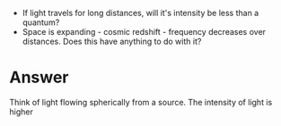 - If light travels for long distances, will it's intensity be less than a quantum?
- Space is expanding - cosmic redshift - frequency decreases over distances. Does this have anything to do with it?

# Answer
Think of light flowing spherically from a source. The intensity of light is higher